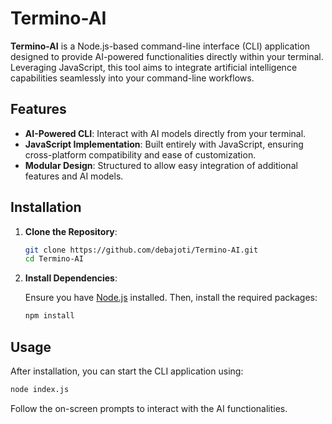 # Termino-AI

**Termino-AI** is a Node.js-based command-line interface (CLI) application designed to provide AI-powered functionalities directly within your terminal. Leveraging JavaScript, this tool aims to integrate artificial intelligence capabilities seamlessly into your command-line workflows.

## Features

* **AI-Powered CLI**: Interact with AI models directly from your terminal.
* **JavaScript Implementation**: Built entirely with JavaScript, ensuring cross-platform compatibility and ease of customization.
* **Modular Design**: Structured to allow easy integration of additional features and AI models.

## Installation

1. **Clone the Repository**:

   ```bash
   git clone https://github.com/debajoti/Termino-AI.git
   cd Termino-AI
   ```

2. **Install Dependencies**:

   Ensure you have [Node.js](https://nodejs.org/) installed. Then, install the required packages:

   ```bash
   npm install
   ```

## Usage

After installation, you can start the CLI application using:

```bash
node index.js
```

Follow the on-screen prompts to interact with the AI functionalities.
